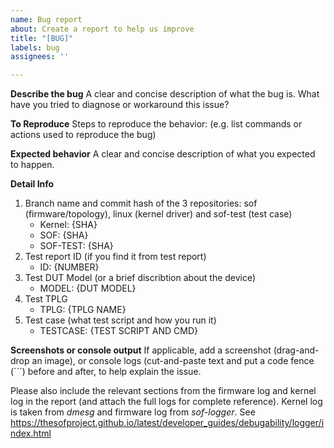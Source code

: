```yaml
---
name: Bug report
about: Create a report to help us improve
title: "[BUG]"
labels: bug
assignees: ''

---
```


**Describe the bug**
A clear and concise description of what the bug is.
What have you tried to diagnose or workaround this issue?

**To Reproduce**
Steps to reproduce the behavior: (e.g. list commands or actions used to reproduce the bug)

**Expected behavior**
A clear and concise description of what you expected to happen.

**Detail Info**
1) Branch name and commit hash of the 3 repositories: sof (firmware/topology), linux (kernel driver) and sof-test (test case)
    * Kernel: {SHA}
    * SOF: {SHA}
    * SOF-TEST: {SHA}
2) Test report ID (if you find it from test report)
    * ID: {NUMBER}
3) Test DUT Model (or a brief discribtion about the device)
    * MODEL: {DUT MODEL}
4) Test TPLG
    * TPLG: {TPLG NAME}
5) Test case (what test script and how you run it)
    * TESTCASE: {TEST SCRIPT AND CMD}

**Screenshots or console output**
If applicable, add a screenshot (drag-and-drop an image), or console logs
(cut-and-paste text and put a code fence (\`\`\`) before and after, to help
explain the issue.

Please also include the relevant sections from the firmware log and kernel log in the report (and attach the full logs for complete reference). Kernel log is taken from *dmesg* and firmware log from *sof-logger*. See https://thesofproject.github.io/latest/developer_guides/debugability/logger/index.html
